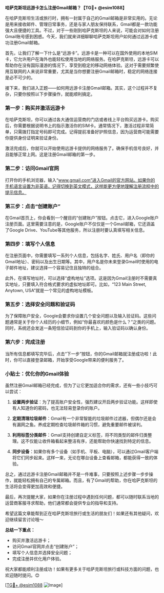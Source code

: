 **哈萨克斯坦远游卡怎么注册Gmail邮箱？【TG💪+ @esim1088】**

在哈萨克斯坦生活或旅行时，拥有一封属于自己的Gmail邮箱是非常实用的。无论是用来接收邮件、管理日常事务，还是与家人朋友保持联系，Gmail都是一款功能强大且便捷的工具。不过，对于一些刚到哈萨克斯坦的人来说，可能会对如何注册Gmail账号感到困惑。今天，我们就来详细聊聊哈萨克斯坦用户如何通过远游卡成功注册Gmail邮箱。

首先，让我们了解一下什么是“远游卡”。远游卡是一种可以在国外使用的本地SIM卡，它允许用户在海外也能轻松使用当地的网络服务。在哈萨克斯坦，远游卡可以帮助你在没有国际漫游的情况下，享受到稳定的移动网络体验。这对于需要频繁使用互联网的人来说非常重要，尤其是当你想要注册Gmail邮箱时，稳定的网络连接是必不可少的。

接下来，我们进入正题——如何用远游卡注册Gmail邮箱。其实，这个过程并不复杂，只要你按照以下步骤操作，就能顺利搞定。

### 第一步：购买并激活远游卡

在哈萨克斯坦，你可以通过各大通信运营商的门店或者线上平台购买远游卡。购买后，你需要根据说明书上的指示激活你的SIM卡。通常情况下，激活过程非常简单，只需拨打指定号码即可完成。记得提前准备好护照信息，因为运营商可能需要你提供身份证明来验证身份。

激活完成后，你就可以开始使用远游卡提供的网络服务了。确保手机信号良好，并且能够正常上网。这是注册Gmail邮箱的第一步。

### 第二步：访问Gmail官网

打开你的手机浏览器，输入“www.gmail.com”进入Gmail的官方网站。如果你的手机语言设置为非英语，记得切换到英文模式，这样能更方便地理解注册流程中的提示信息。

### 第三步：点击“创建账户”

在Gmail首页上，你会看到一个醒目的“创建账户”按钮。点击它，进入Google账户注册页面。这里需要注意的是，Google账户不仅仅是一个Gmail邮箱，它还涵盖了Google Drive、YouTube等其他服务，所以注册时要认真填写相关信息。

### 第四步：填写个人信息

在注册页面中，你需要填写一系列个人信息，包括名字、姓氏、用户名（即你的Gmail地址）、密码以及出生日期等。其中，用户名是你未来登录Gmail时使用的电子邮件地址，建议选择一个容易记住且独特的组合。

此外，在填写地址时，可以选择“虚构地址”选项。这是因为Gmail注册时不需要真实地址，只要填入符合格式要求的虚拟地址即可。比如，“123 Main Street, Anytown, USA”就是一个常见的虚构地址模板。

### 第五步：选择安全问题和验证码

为了保障账户安全，Google会要求你设置几个安全问题以及输入验证码。这些问题通常是关于你个人经历的小细节，例如“你最喜欢的颜色是什么？”之类的问题。同时，系统还会发送一条短信验证码到你的手机上，输入验证码以确认身份。

### 第六步：完成注册

当所有信息都填写完毕后，点击“下一步”按钮，你的Gmail邮箱就注册成功啦！此时，你可以直接登录邮箱，开始享受Google带来的便利服务了。

### 小贴士：优化你的Gmail体验

虽然注册Gmail邮箱已经完成，但为了让它更加适合你的需求，还有一些小技巧可以尝试：

1. **设置两步验证**：为了提高账户安全性，强烈建议开启两步验证功能。这样即使有人知道你的密码，也无法轻易登录你的账户。
   
2. **定期清理垃圾邮件**：Gmail有一个非常智能的垃圾邮件过滤器，但偶尔还是会有漏网之鱼。养成定期检查垃圾邮件箱的习惯，避免重要邮件被误判。

3. **利用标签分类邮件**：Gmail支持创建自定义标签，将不同类型的邮件归类整理。这不仅能让收件箱看起来整洁有序，还能帮助你快速找到特定的信息。

4. **同步设备**：如果你有多个设备（如手机、平板、电脑），可以通过Gmail客户端将它们同步起来。这样一来，无论在哪台设备上查看邮箱，都能获得一致的体验。

总之，通过远游卡注册Gmail邮箱并不是一件难事，只要按照上述步骤一步步操作，就能轻松拥有自己的专属邮箱。而且，有了Gmail的帮助，你在哈萨克斯坦的生活将会变得更加高效和便捷。

最后，再次提醒大家，如果你在注册过程中遇到任何问题，都可以随时联系当地的运营商客服寻求帮助，他们通常都会提供专业的指导和支持。

希望这篇文章能帮到正在哈萨克斯坦旅行或生活的朋友们！如果还有其他疑问，欢迎继续留言讨论哦～ 

**总结一下重点：**
- 购买并激活远游卡；
- 访问Gmail官网并点击“创建账户”；
- 填写个人信息并选择安全问题；
- 完成注册并优化用户体验。

祝大家都能顺利注册成功！如果有更多关于哈萨克斯坦旅行或科技方面的问题，也欢迎随时提问。😊

[[TG💪+ @esim1088](https://t.me/s/esim1088) ![Image](https://i.postimg.cc/4NQfJmqS/Snipaste-2025-05-13-00-14-12.png)]